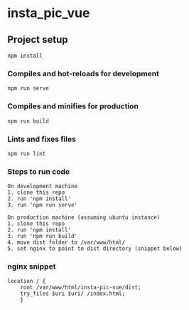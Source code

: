 # insta_pic_vue

## Project setup
```
npm install
```

### Compiles and hot-reloads for development
```
npm run serve
```

### Compiles and minifies for production
```
npm run build
```

### Lints and fixes files
```
npm run lint
```

### Steps to run code
```
On development machine
1. clone this repo
2. run 'npm install'
3. run 'npm run serve'
```
```
On production machine (assuming ubuntu instance)
1. clone this repo
2. run 'npm install'
3. run 'npm run build'
4. move dist folder to /var/www/html/
5. set nginx to point to dist directory (snippet below)
```
### nginx snippet
```
location / {
	root /var/www/html/insta-pic-vue/dist;
	try_files $uri $uri/ /index.html;
    }

```
